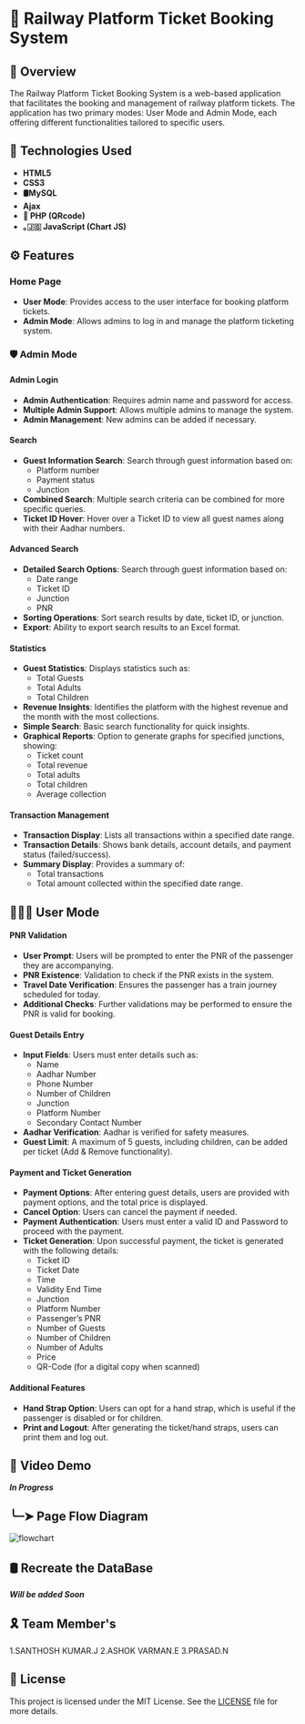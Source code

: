 # 🚆 Railway Platform Ticket Booking System

## 🧐 Overview

The Railway Platform Ticket Booking System is a web-based application that facilitates the booking and management of railway platform tickets. The application has two primary modes: User Mode and Admin Mode, each offering different functionalities tailored to specific users.

## 🤖 Technologies Used
- **HTML5**
- **CSS3**
- **🛢MySQL**
- **Ajax**
- **🐘 PHP (QRcode)**
- **｡🇯‌🇸‌ JavaScript (Chart JS)**

## ⚙️ Features

### Home Page
- **User Mode**: Provides access to the user interface for booking platform tickets.
- **Admin Mode**: Allows admins to log in and manage the platform ticketing system.

### 🛡️ Admin Mode

#### Admin Login
- **Admin Authentication**: Requires admin name and password for access.
- **Multiple Admin Support**: Allows multiple admins to manage the system.
- **Admin Management**: New admins can be added if necessary.

#### Search
- **Guest Information Search**: Search through guest information based on:
  - Platform number
  - Payment status
  - Junction
- **Combined Search**: Multiple search criteria can be combined for more specific queries.
- **Ticket ID Hover**: Hover over a Ticket ID to view all guest names along with their Aadhar numbers.

#### Advanced Search
- **Detailed Search Options**: Search through guest information based on:
  - Date range
  - Ticket ID
  - Junction
  - PNR
- **Sorting Operations**: Sort search results by date, ticket ID, or junction.
- **Export**: Ability to export search results to an Excel format.

#### Statistics
- **Guest Statistics**: Displays statistics such as:
  - Total Guests
  - Total Adults
  - Total Children
- **Revenue Insights**: Identifies the platform with the highest revenue and the month with the most collections.
- **Simple Search**: Basic search functionality for quick insights.
- **Graphical Reports**: Option to generate graphs for specified junctions, showing:
  - Ticket count
  - Total revenue
  - Total adults
  - Total children
  - Average collection

#### Transaction Management
- **Transaction Display**: Lists all transactions within a specified date range.
- **Transaction Details**: Shows bank details, account details, and payment status (failed/success).
- **Summary Display**: Provides a summary of:
  - Total transactions
  - Total amount collected within the specified date range.

## 🙍🏻‍♂️ User Mode
#### PNR Validation
- **User Prompt**: Users will be prompted to enter the PNR of the passenger they are accompanying.
- **PNR Existence**: Validation to check if the PNR exists in the system.
- **Travel Date Verification**: Ensures the passenger has a train journey scheduled for today.
- **Additional Checks**: Further validations may be performed to ensure the PNR is valid for booking.

#### Guest Details Entry
- **Input Fields**: Users must enter details such as:
  - Name
  - Aadhar Number
  - Phone Number
  - Number of Children
  - Junction
  - Platform Number
  - Secondary Contact Number
- **Aadhar Verification**: Aadhar is verified for safety measures.
- **Guest Limit**: A maximum of 5 guests, including children, can be added per ticket (Add & Remove functionality).

#### Payment and Ticket Generation
- **Payment Options**: After entering guest details, users are provided with payment options, and the total price is displayed.
- **Cancel Option**: Users can cancel the payment if needed.
- **Payment Authentication**: Users must enter a valid ID and Password to proceed with the payment.
- **Ticket Generation**: Upon successful payment, the ticket is generated with the following details:
  - Ticket ID
  - Ticket Date
  - Time
  - Validity End Time
  - Junction
  - Platform Number
  - Passenger’s PNR
  - Number of Guests
  - Number of Children
  - Number of Adults
  - Price
  - QR-Code (for a digital copy when scanned)

#### Additional Features
- **Hand Strap Option**: Users can opt for a hand strap, which is useful if the passenger is disabled or for children.
- **Print and Logout**: After generating the ticket/hand straps, users can print them and log out.

## 🎥 Video Demo
***In Progress***

## ╰┈➤ Page Flow Diagram 
![flowchart](https://github.com/user-attachments/assets/0fdc431b-7870-4fdb-a4d2-a8d9653f75fc)

## 🛢 Recreate the DataBase
***Will be added Soon***

## 🎗️ Team Member's
1.SANTHOSH KUMAR.J
2.ASHOK VARMAN.E
3.PRASAD.N

## 📜 License

This project is licensed under the MIT License. See the [LICENSE](LICENSE.md) file for more details.
